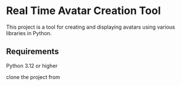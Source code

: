 # Real Time Avatar Creation Tool

This project is a tool for creating and displaying avatars using various libraries in Python.

## Requirements

Python 3.12 or higher


clone the project from 

